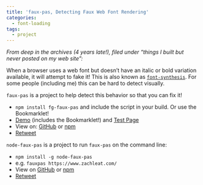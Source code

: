 ```yaml
---
title: 'faux-pas, Detecting Faux Web Font Rendering'
categories:
  - font-loading
tags:
  - project
---
```

_From deep in the archives (4 years late!), filed under “things I built but never posted on my web site”:_

When a browser uses a web font but doesn’t have an italic or bold variation available, it will attempt to fake it! This is also known as [`font-synthesis`](https://css-tricks.com/almanac/properties/f/font-synthesis/). For some people (including me) this can be hard to detect visually.

`faux-pas` is a project to help detect this behavior so that you can fix it!

* `npm install fg-faux-pas` and include the script in your build. Or use the Bookmarklet!
* [Demo](https://filamentgroup.github.io/faux-pas/dist/demo.html) (includes the Bookmarklet!) and [Test Page](https://filamentgroup.github.io/faux-pas/test/index.html)
* View on: [GitHub](https://github.com/filamentgroup/faux-pas) or [npm](https://www.npmjs.com/package/fg-faux-pas) 
* [Retweet](https://twitter.com/zachleat/status/808699750589616128)

`node-faux-pas` is a project to run `faux-pas` on the command line:

* `npm install -g node-faux-pas`
* e.g. `fauxpas https://www.zachleat.com/`
* View on [GitHub](https://github.com/filamentgroup/node-faux-pas) or [npm](https://www.npmjs.com/package/node-faux-pas)
* [Retweet](https://twitter.com/zachleat/status/872868398333603840)

